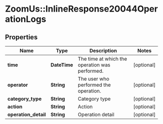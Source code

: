 # ZoomUs::InlineResponse20044OperationLogs

## Properties
Name | Type | Description | Notes
------------ | ------------- | ------------- | -------------
**time** | **DateTime** | The time at which the operation was performed. | [optional] 
**operator** | **String** | The user who performed the operation. | [optional] 
**category_type** | **String** | Category type | [optional] 
**action** | **String** | Action | [optional] 
**operation_detail** | **String** | Operation detail | [optional] 


